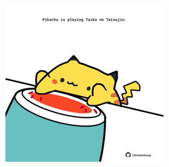 <!-- built at 02/09/2024, 13:04:23 UTC -->
<p align="center">
  <img width="500" height="500" src="./ReadmeImage.svg">
</p>
